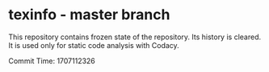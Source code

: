 # texinfo - master branch

This repository contains frozen state of the repository.
Its history is cleared. It is used only for static code
analysis with Codacy.

Commit Time: 1707112326